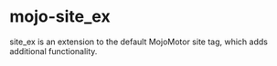 mojo-site_ex
============

site_ex is an extension to the default MojoMotor site tag, which adds additional functionality.